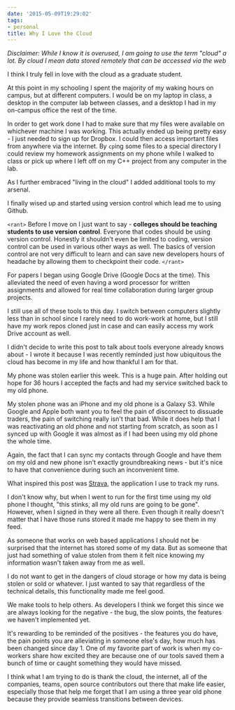 ```yaml
---
date: '2015-05-09T19:29:02'
tags:
- personal
title: Why I Love the Cloud
---
```


*Disclaimer: While I know it is overused, I am going to use the term "cloud" a lot. By cloud I mean data stored remotely that can be accessed via the web*

I think I truly fell in love with the cloud as a graduate student.

At this point in my schooling I spent the majority of my waking hours on campus, but at different computers. I would be on my laptop in class, a desktop in the computer lab between classes, and a desktop I had in my on-campus office the rest of the time.

In order to get work done I had to make sure that my files were available on whichever machine I was working. This actually ended up being pretty easy - I just needed to sign up for Dropbox. I could then access important files from anywhere via the internet. By `cp`ing some files to a special directory I could review my homework assignments on my phone while I walked to class or pick up where I left off on my C++ project from any computer in the lab.

As I further embraced "living in the cloud" I added additional tools to my arsenal.

I finally wised up and started using version control which lead me to using Github.

`<rant>`
Before I move on I just want to say - **colleges should be teaching students to use version control**. Everyone that codes should be using version control. Honestly it shouldn't even be limited to coding, version control can be used in various other ways as well. The basics of version control are not very difficult to learn and can save new developers hours of headache by allowing them to checkpoint their code.
`</rant>`

For papers I began using Google Drive (Google Docs at the time). This alleviated the need of even having a word processor for written assignments and allowed for real time collaboration during larger group projects.

I still use all of these tools to this day. I switch between computers slightly less than in school since I rarely need to do work-work at home, but I still have my work repos cloned just in case and can easily access my work Drive account as well.

I didn't decide to write this post to talk about tools everyone already knows about - I wrote it because I was recently reminded just how ubiquitous the cloud has become in my life and how thankful I am for that.

My phone was stolen earlier this week. This is a huge pain. After holding out hope for 36 hours I accepted the facts and had my service switched back to my old phone.

My stolen phone was an iPhone and my old phone is a Galaxy S3. While Google and Apple both want you to feel the pain of disconnect to dissuade traders, the pain of switching really isn't that bad. While it does help that I was reactivating an old phone and not starting from scratch, as soon as I synced up with Google it was almost as if I had been using my old phone the whole time.

Again, the fact that I can sync my contacts through Google and have them on my old and new phone isn't exactly groundbreaking news - but it's nice to have that convenience during such an inconvenient time.

What inspired this post was [Strava](https://www.strava.com/), the application I use to track my runs.

I don't know why, but when I went to run for the first time using my old phone I thought, "this stinks, all my old runs are going to be gone".  However, when I signed in they were all there. Even though it really doesn't matter that I have those runs stored it made me happy to see them in my feed.

As someone that works on web based applications I should not be surprised that the internet has stored some of my data. But as someone that just had something of value stolen from them it felt nice knowing my information wasn't taken away from me as well.

I do not want to get in the dangers of cloud storage or how my data is being stolen or sold or whatever. I just wanted to say that regardless of the technical details, this functionality made me feel good.

We make tools to help others. As developers I think we forget this since we are always looking for the negative - the bug, the slow points, the features we haven't implemented yet.

It's rewarding to be reminded of the positives - the features you do have, the pain points you are alleviating in someone else's day, how much has been changed since day 1. One of my favorite part of work is when my co-workers share how excited they are because one of our tools saved them a bunch of time or caught something they would have missed.

I think what I am trying to do is thank the cloud, the internet, all of the companies, teams, open source contributors out there that make life easier, especially those that help me forget that I am using a three year old phone because they provide seamless transitions between devices.
